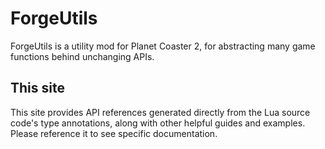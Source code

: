 # ForgeUtils
ForgeUtils is a utility mod for Planet Coaster 2, for abstracting many game functions behind unchanging APIs.

## This site
This site provides API references generated directly from the Lua source code's type annotations,
along with other helpful guides and examples. Please reference it to see specific documentation.